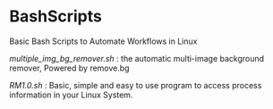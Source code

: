 # BashScripts
Basic Bash Scripts to Automate Workflows in Linux

*multiple_img_bg_remover.sh* : the automatic multi-image background remover, Powered by remove.bg

*RM1.0.sh* : Basic, simple and easy to use program to access process information in your Linux System.
